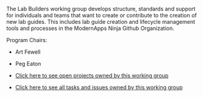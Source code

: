 The Lab Builders working group develops structure, standards and support for individuals and teams that want to create or contribute to the creation of new lab guides. This includes lab guide creation and lifecycle management tools and processes in the ModernApps Ninja Github Organization.

Program Chairs: 
- Art Fewell
- Peg Eaton

- [Click here to see open projects owned by this working group](https://github.com/ModernAppsNinja/Projects/issues?q=is%3Aopen+label%3AProject+label%3ALabBuilders)
- [Click here to see all tasks and issues owned by this working group](https://github.com/ModernAppsNinja/Projects/labels/LabBuilders)
